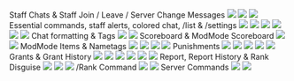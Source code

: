 
<a>
  Staff Chats & Staff Join / Leave / Server Change Messages
  <img src="https://cdn.discordapp.com/attachments/758680334698414081/867818451287801925/Screenshot_26.png">
  <img src="https://cdn.discordapp.com/attachments/758680334698414081/867818468131864586/Screenshot_29.png">
  <img src="https://cdn.discordapp.com/attachments/758680334698414081/867818466186231818/Screenshot_28.png">
</a>
<a>
  Essential commands, staff alerts, colored chat, /list & /settings
  <img src="https://cdn.discordapp.com/attachments/758680334698414081/867818425807798302/Screenshot_55.png">
  <img src="https://cdn.discordapp.com/attachments/758680334698414081/867818422163472415/Screenshot_54.png">
  <img src="https://cdn.discordapp.com/attachments/758680334698414081/867818584998936637/Screenshot_52.png">
  <img src="https://cdn.discordapp.com/attachments/758680334698414081/867818419301384192/Screenshot_53.png">
  <img src="https://cdn.discordapp.com/attachments/758680334698414081/867818429217767464/Screenshot_56.png">
  <img src="https://cdn.discordapp.com/attachments/758680334698414081/867818484867268648/Screenshot_34.png">
</a>
<a>
  Chat formatting & Tags
  <img src="https://cdn.discordapp.com/attachments/758680334698414081/867818471605010452/Screenshot_30.png">
  <img src="https://cdn.discordapp.com/attachments/758680334698414081/867818475632066590/Screenshot_31.png">
</a>
<a>
  Scoreboard & ModMode Scoreboard
  <img src="https://cdn.discordapp.com/attachments/758680334698414081/867818462167171072/Screenshot_27.png">
  <img src="https://cdn.discordapp.com/attachments/758680334698414081/867818491192410122/Screenshot_36.png">
</a>
<a>
  ModMode Items & Nametags
  <img src="https://cdn.discordapp.com/attachments/758680334698414081/867818487707467796/Screenshot_35.png">
  <img src="https://cdn.discordapp.com/attachments/758680334698414081/867818506174726174/Screenshot_37.png">
  <img src="https://cdn.discordapp.com/attachments/758680334698414081/867818516513554452/Screenshot_38.png">
  <img src="https://cdn.discordapp.com/attachments/758680334698414081/867818525157883914/Screenshot_39.png">
</a>
<a>
  Punishments
  <img src="https://cdn.discordapp.com/attachments/758680334698414081/867818531264135178/Screenshot_40.png">
  <img src="https://cdn.discordapp.com/attachments/758680334698414081/867818535723204658/Screenshot_41.png">
  <img src="https://cdn.discordapp.com/attachments/758680334698414081/867818539918557214/Screenshot_42.png">
  <img src="https://cdn.discordapp.com/attachments/758680334698414081/867818544419176458/Screenshot_43.png">
  <img src="https://cdn.discordapp.com/attachments/758680334698414081/867818548998045716/Screenshot_44.png">
</a>
<a>
  Grants & Grant History
  <img src="https://cdn.discordapp.com/attachments/758680334698414081/867818557043769344/Screenshot_45.png">
  <img src="https://cdn.discordapp.com/attachments/758680334698414081/867818562327805992/Screenshot_46.png">
  <img src="https://cdn.discordapp.com/attachments/758680334698414081/867818566874824714/Screenshot_47.png">
  <img src="https://cdn.discordapp.com/attachments/758680334698414081/867818570817208350/Screenshot_48.png">
  <img src="https://cdn.discordapp.com/attachments/758680334698414081/867818574134771712/Screenshot_49.png">
  <img src="https://cdn.discordapp.com/attachments/758680334698414081/867818581143846922/Screenshot_51.png">
</a>
<a>
  Report, Report History & Rank Disguise
  <img src="https://cdn.discordapp.com/attachments/758680334698414081/867818442757636116/Screenshot_59.png">
  <img src="https://cdn.discordapp.com/attachments/758680334698414081/867818446188445712/Screenshot_60.png">
  <img src="https://cdn.discordapp.com/attachments/758680334698414081/867818448905043998/Screenshot_61.png">
</a>
<a>
  /Rank Command
  <img src="https://cdn.discordapp.com/attachments/758680334698414081/867818438751944714/Screenshot_58.png">
  <img src="https://cdn.discordapp.com/attachments/758680334698414081/867818432916488253/Screenshot_57.png">
</a>
<a>
  Server Commands
  <img src="https://cdn.discordapp.com/attachments/758680334698414081/867818478572011560/Screenshot_32.png">
  <img src="https://cdn.discordapp.com/attachments/758680334698414081/867818481058709584/Screenshot_33.png">
</a>
